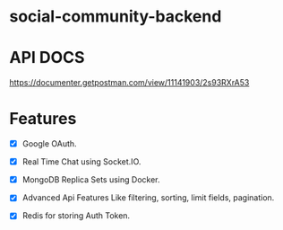 # social-community-backend

# **API DOCS**
https://documenter.getpostman.com/view/11141903/2s93RXrA53


# Features
- [x] Google OAuth.  
- [x] Real Time Chat using Socket.IO.  
- [x] MongoDB Replica Sets using Docker.  
- [x] Advanced Api Features Like filtering, sorting, limit fields, pagination.  
- [x] Redis for storing Auth Token.    

